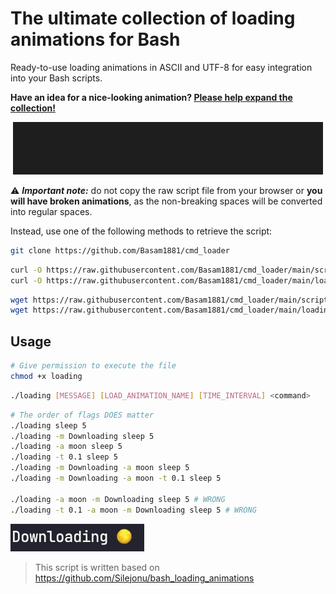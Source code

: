 # The ultimate collection of loading animations for Bash
Ready-to-use loading animations in ASCII and UTF-8 for easy integration into your Bash scripts.

**Have an idea for a nice-looking animation? [Please help expand the collection!](https://github.com/Silejonu/bash_loading_animations/issues/new?assignees=Silejonu&labels=enhancement&template=submit-an-animation.yml&title=%5BNew+animation%5D+)**

<div align="center">

![](demo.gif)

</div>

⚠ ***Important note:*** do not copy the raw script file from your browser or **you will have broken animations**, as the non-breaking spaces will be converted into regular spaces.

Instead, use one of the following methods to retrieve the script:
```bash
git clone https://github.com/Basam1881/cmd_loader
```
```bash
curl -O https://raw.githubusercontent.com/Basam1881/cmd_loader/main/scripts/loading.sh
curl -O https://raw.githubusercontent.com/Basam1881/cmd_loader/main/loading
```
```bash
wget https://raw.githubusercontent.com/Basam1881/cmd_loader/main/scripts/loading.sh
wget https://raw.githubusercontent.com/Basam1881/cmd_loader/main/loading
```


## Usage


```bash
# Give permission to execute the file
chmod +x loading
```
```bash
./loading [MESSAGE] [LOAD_ANIMATION_NAME] [TIME_INTERVAL] <command>
```
```bash
# The order of flags DOES matter
./loading sleep 5
./loading -m Downloading sleep 5
./loading -a moon sleep 5
./loading -t 0.1 sleep 5
./loading -m Downloading -a moon sleep 5
./loading -m Downloading -a moon -t 0.1 sleep 5

./loading -a moon -m Downloading sleep 5 # WRONG
./loading -t 0.1 -a moon -m Downloading sleep 5 # WRONG

```
<div align="left">

![](cmd.gif)

</div>

> This script is written based on https://github.com/Silejonu/bash_loading_animations